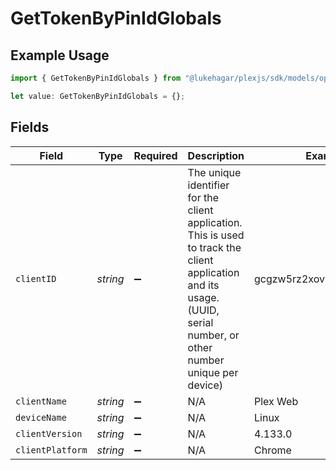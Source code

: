 # GetTokenByPinIdGlobals

## Example Usage

```typescript
import { GetTokenByPinIdGlobals } from "@lukehagar/plexjs/sdk/models/operations";

let value: GetTokenByPinIdGlobals = {};
```

## Fields

| Field                                                                                                                                                                  | Type                                                                                                                                                                   | Required                                                                                                                                                               | Description                                                                                                                                                            | Example                                                                                                                                                                |
| ---------------------------------------------------------------------------------------------------------------------------------------------------------------------- | ---------------------------------------------------------------------------------------------------------------------------------------------------------------------- | ---------------------------------------------------------------------------------------------------------------------------------------------------------------------- | ---------------------------------------------------------------------------------------------------------------------------------------------------------------------- | ---------------------------------------------------------------------------------------------------------------------------------------------------------------------- |
| `clientID`                                                                                                                                                             | *string*                                                                                                                                                               | :heavy_minus_sign:                                                                                                                                                     | The unique identifier for the client application. This is used to track the client application and its usage. (UUID, serial number, or other number unique per device) | gcgzw5rz2xovp84b4vha3a40                                                                                                                                               |
| `clientName`                                                                                                                                                           | *string*                                                                                                                                                               | :heavy_minus_sign:                                                                                                                                                     | N/A                                                                                                                                                                    | Plex Web                                                                                                                                                               |
| `deviceName`                                                                                                                                                           | *string*                                                                                                                                                               | :heavy_minus_sign:                                                                                                                                                     | N/A                                                                                                                                                                    | Linux                                                                                                                                                                  |
| `clientVersion`                                                                                                                                                        | *string*                                                                                                                                                               | :heavy_minus_sign:                                                                                                                                                     | N/A                                                                                                                                                                    | 4.133.0                                                                                                                                                                |
| `clientPlatform`                                                                                                                                                       | *string*                                                                                                                                                               | :heavy_minus_sign:                                                                                                                                                     | N/A                                                                                                                                                                    | Chrome                                                                                                                                                                 |